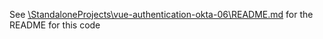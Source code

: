 See [\StandaloneProjects\vue-authentication-okta-06\README.md](\StandaloneProjects\vue-authentication-okta-06\README.md) for the README for this code

